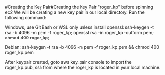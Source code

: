 #Creating the Key Pair#Creating the Key Pair "roger_kp" before spinning ec2
We will be creating a new key pair in our local directory. Run the following command:

Windows, use Git Bash or WSL only unless install openssl:
ssh-keygen -t rsa -b 4096 -m pem -f roger_kp; openssl rsa -in roger_kp -outform pem; chmod 400 roger_kp;


Debian:
ssh-keygen -t rsa -b 4096 -m pem -f roger_kp.pem && chmod 400 roger_kp.pem


After keypair created, 
goto aws key_pair console to import the roger_kp.pub,
ssh from where the roger_kp is located in your local machine.